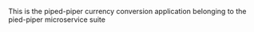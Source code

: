 This is the piped-piper currency conversion application belonging to the pied-piper microservice suite
